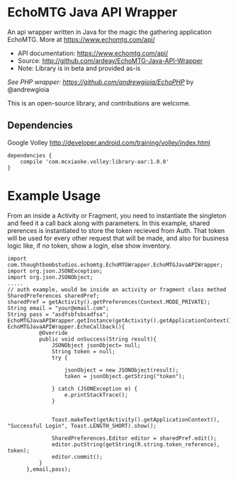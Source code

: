 # EchoMTG Java API Wrapper
An api wrapper written in Java for the magic the gathering application EchoMTG. More at https://www.echomtg.com/api/
 * API documentation: https://www.echomtg.com/api/
 * Source: http://github.com/ardeay/EchoMTG-Java-API-Wrapper
 * Note: Library is in beta and provided as-is

_See PHP wrapper: https://github.com/andrewgioia/EchoPHP_ by @andrewgioia


This is an open-source library, and contributions are welcome.

## Dependencies

Google Volley http://developer.android.com/training/volley/index.html

    dependencies {
        compile 'com.mcxiaoke.volley:library-aar:1.0.0'
    }




# Example Usage
From an inside a Activity or Fragment, you need to instantiate the singleton and feed it a call back along with parameters. In this example, shared prerences is instantiated to store the token recieved from Auth. That token will be used for every other request that will be made, and also for business logic like, if no token, show a login, else show inventory.


    import com.thoughtbombstudios.echomtg.EchoMTGWrapper.EchoMTGJavaAPIWrapper;
    import org.json.JSONException;
    import org.json.JSONObject;
    .....
    // auth example, would be inside an activity or fragment class method
    SharedPreferences sharedPref;
    sharedPref = getActivity().getPreferences(Context.MODE_PRIVATE);
    String email = "your@email.com";
    String pass = "asdfsbfsbsadfsa";
    EchoMTGJavaAPIWrapper.getInstance(getActivity().getApplicationContext()).authRequest(new EchoMTGJavaAPIWrapper.EchoCallback(){
              @Override
              public void onSuccess(String result){
                  JSONObject jsonObject= null;
                  String token = null;
                  try {

                      jsonObject = new JSONObject(result);
                      token = jsonObject.getString("token");

                  } catch (JSONException e) {
                      e.printStackTrace();
                  }


                  Toast.makeText(getActivity().getApplicationContext(), "Successful Login", Toast.LENGTH_SHORT).show();

                  SharedPreferences.Editor editor = sharedPref.edit();
                  editor.putString(getString(R.string.token_reference), token);
                  editor.commit();
              }
          },email,pass);
